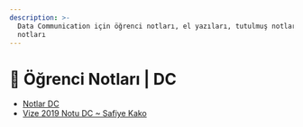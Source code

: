 ```yaml
---
description: >-
  Data Communication için öğrenci notları, el yazıları, tutulmuş notlar
  notları
---
```


# 📕 Öğrenci Notları \| DC

<!--YPackage.YGitbookIntegration-tarafından-otomatik-oluşturulmuştur-->

- [Notlar DC](Notlar%20DC.pdf)
- [Vize 2019 Notu DC ~ Safiye Kako](Vize%202019%20Notu%20DC%20~%20Safiye%20Kako.pdf)

<!--YPackage.YGitbookIntegration-tarafından-otomatik-oluşturulmuştur-->
